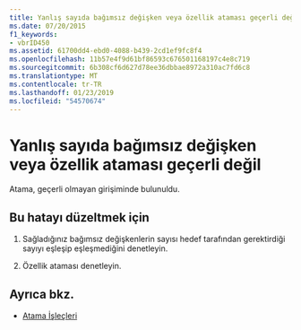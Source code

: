 ```yaml
---
title: Yanlış sayıda bağımsız değişken veya özellik ataması geçerli değil
ms.date: 07/20/2015
f1_keywords:
- vbrID450
ms.assetid: 61700dd4-ebd0-4088-b439-2cd1ef9fc8f4
ms.openlocfilehash: 11b57e4f9d61bf86593c676501168197c4e8c719
ms.sourcegitcommit: 6b308cf6d627d78ee36dbbae8972a310ac7fd6c8
ms.translationtype: MT
ms.contentlocale: tr-TR
ms.lasthandoff: 01/23/2019
ms.locfileid: "54570674"
---
```

# <a name="wrong-number-of-arguments-or-property-assignment-not-valid"></a>Yanlış sayıda bağımsız değişken veya özellik ataması geçerli değil
Atama, geçerli olmayan girişiminde bulunuldu.  
  
## <a name="to-correct-this-error"></a>Bu hatayı düzeltmek için  
  
1.  Sağladığınız bağımsız değişkenlerin sayısı hedef tarafından gerektirdiği sayıyı eşleşip eşleşmediğini denetleyin.  
  
2.  Özellik ataması denetleyin.  
  
## <a name="see-also"></a>Ayrıca bkz.
- [Atama İşleçleri](../../visual-basic/language-reference/operators/assignment-operators.md)
